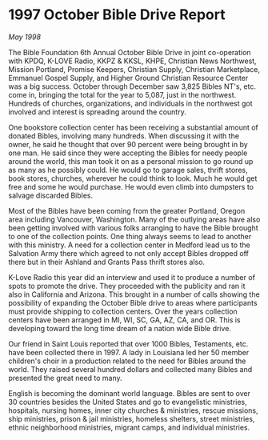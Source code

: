 # 1997 October Bible Drive Report

*May 1998*

The Bible Foundation 6th Annual October Bible Drive in joint 
co-operation with KPDQ, K-LOVE Radio, KKPZ & KKSL, KHPE, Christian News 
Northwest, Mission Portland, Promise Keepers, Christian Supply, 
Christian Marketplace, Emmanuel Gospel Supply, and Higher Ground 
Christian Resource Center was a big success. October through December 
saw 3,825 Bibles NT's, etc. come in, bringing the total for the year to 
5,087, just in the northwest. Hundreds of churches, organizations, and 
individuals in the northwest got involved and interest is spreading 
around the country. 

One bookstore collection center has been receiving a substantial amount 
of donated Bibles, involving many hundreds. When discussing it with the 
owner, he said he thought that over 90 percent were being brought in by 
one man. He said since they were accepting the Bibles for needy people 
around the world, this man took it on as a personal mission to go round 
up as many as he possibly could. He would go to garage sales, thrift 
stores, book stores, churches, wherever he could think to look. Much he 
would get free and some he would purchase. He would even climb into 
dumpsters to salvage discarded Bibles. 

Most of the Bibles have been coming from the greater Portland, Oregon 
area including Vancouver, Washington. Many of the outlying areas have 
also been getting involved with various folks arranging to have the 
Bible brought to one of the collection points. One thing always seems 
to lead to another with this ministry. A need for a collection center 
in Medford lead us to the Salvation Army there which agreed to not only 
accept Bibles dropped off there but in their Ashland and Grants Pass 
thrift stores also. 

K-Love Radio this year did an interview and used it to produce a number 
of spots to promote the drive. They proceeded with the publicity and 
ran it also in California and Arizona. This brought in a number of 
calls showing the possibility of expanding the October Bible drive to 
areas where participants must provide shipping to collection centers. 
Over the years collection centers have been arranged in MI, WI, SC, GA, 
AZ, CA, and OR. This is developing toward the long time dream of a 
nation wide Bible drive. 

Our friend in Saint Louis reported that over 1000 Bibles, Testaments, 
etc. have been collected there in 1997. A lady in Louisiana led her 50 
member children's choir in a production related to the need for Bibles 
around the world. They raised several hundred dollars and collected 
many Bibles and presented the great need to many. 

English is becoming the dominant world language. Bibles are sent to 
over 30 countries besides the United States and go to evangelistic 
ministries, hospitals, nursing homes, inner city churches & ministries, 
rescue missions, ship ministries, prison & jail ministries, homeless 
shelters, street ministries, ethnic neighborhood ministries, migrant 
camps, and individual ministries. 
